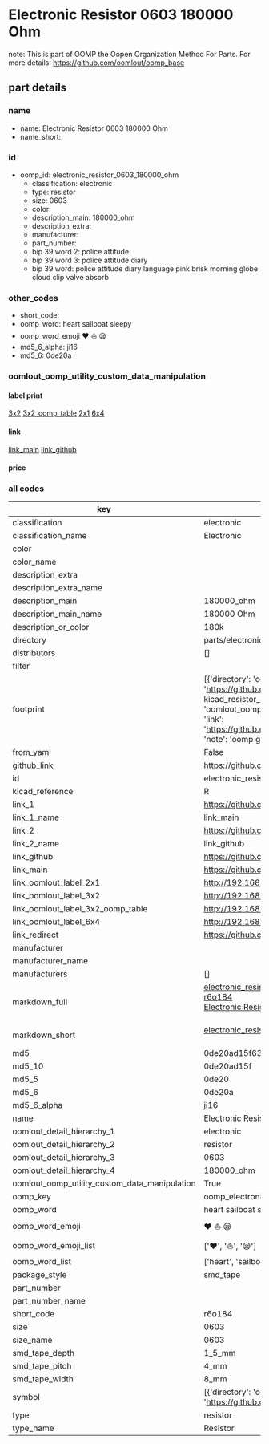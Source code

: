 # Electronic Resistor 0603 180000 Ohm  

note: This is part of OOMP the Oopen Organization Method For Parts. For more details: https://github.com/oomlout/oomp_base

##  part details
  







### name
* name: Electronic Resistor 0603 180000 Ohm
* name_short: 
### id
* oomp_id: electronic_resistor_0603_180000_ohm
  * classification: electronic
  * type: resistor
  * size: 0603
  * color: 
  * description_main: 180000_ohm
  * description_extra: 
  * manufacturer: 
  * part_number: 
  * bip 39 word 2: police attitude
  * bip 39 word 3: police attitude diary
  * bip 39 word: police attitude diary language pink brisk morning globe cloud clip valve absorb

### other_codes
* short_code: 
* oomp_word: heart sailboat sleepy
* oomp_word_emoji :heart: :sailboat: :sleepy:
* md5_6_alpha: ji16
* md5_6: 0de20a






### oomlout_oomp_utility_custom_data_manipulation
#### label print
[3x2](http://192.168.1.245:1112/?label=oomp%20ji16)
[3x2_oomp_table](http://192.168.1.108:1112/?label=oomp%20ji16)
[2x1](http://192.168.1.242:1112/?label=oomp%20ji16)
[6x4](http://192.168.1.55:1112/?label=oomp%20ji16)    

#### link

[link_main](https://github.com/oomlout/oomlout_oomp_version_1_messy/tree/main/parts/electronic_resistor_0603_180000_ohm) [link_github](https://github.com/oomlout/oomlout_oomp_version_1_messy/tree/main/parts/electronic_resistor_0603_180000_ohm)                             

#### price







### all codes 
| key | value |  
| --- | --- |  
| classification | electronic |  
| classification_name | Electronic |  
| color |  |  
| color_name |  |  
| description_extra |  |  
| description_extra_name |  |  
| description_main | 180000_ohm |  
| description_main_name | 180000 Ohm |  
| description_or_color | 180k |  
| directory | parts/electronic_resistor_0603_180000_ohm |  
| distributors | [] |  
| filter |  |  
| footprint | [{'directory': 'oomlout_oomp_footprint_bot/footprints/kicad_resistor_smd_r_0603_1608metric//working/working.kicad_mod', 'index': 0, 'link': 'https://github.com/oomlout/oomlout_oomp_footprint_bot/tree/main/foootprntss/kicad_resistor_smd_r_0603_1608metric', 'note': 'source footprint kicad_resistor_smd_r_0603_1608metric', 'oomp_key': 'oomp_kicad_resistor_smd_r_0603_1608metric'}, {'directory': 'oomlout_oomp_footprint_bot/footprints/oomlout_oomlout_oomp_part_footprints_r6o184_electronic_resistor_0603_180000_ohm//working/working.kicad_mod', 'index': 1, 'link': 'https://github.com/oomlout/oomlout_oomp_footprint_bot/tree/main/foootprntss/oomlout_oomlout_oomp_part_footprints_r6o184_electronic_resistor_0603_180000_ohm', 'note': 'oomp generated footprint', 'oomp_key': 'oomp_oomlout_oomlout_oomp_part_footprints_r6o184_electronic_resistor_0603_180000_ohm'}] |  
| from_yaml | False |  
| github_link | https://github.com/oomlout/oomlout_oomp_part_src/tree/main/parts/electronic_resistor_0603_180000_ohm |  
| id | electronic_resistor_0603_180000_ohm |  
| kicad_reference | R |  
| link_1 | https://github.com/oomlout/oomlout_oomp_version_1_messy/tree/main/parts/electronic_resistor_0603_180000_ohm |  
| link_1_name | link_main |  
| link_2 | https://github.com/oomlout/oomlout_oomp_version_1_messy/tree/main/parts/electronic_resistor_0603_180000_ohm |  
| link_2_name | link_github |  
| link_github | https://github.com/oomlout/oomlout_oomp_version_1_messy/tree/main/parts/electronic_resistor_0603_180000_ohm |  
| link_main | https://github.com/oomlout/oomlout_oomp_version_1_messy/tree/main/parts/electronic_resistor_0603_180000_ohm |  
| link_oomlout_label_2x1 | http://192.168.1.242:1112/?label=oomp%20ji16 |  
| link_oomlout_label_3x2 | http://192.168.1.245:1112/?label=oomp%20ji16 |  
| link_oomlout_label_3x2_oomp_table | http://192.168.1.108:1112/?label=oomp%20ji16 |  
| link_oomlout_label_6x4 | http://192.168.1.55:1112/?label=oomp%20ji16 |  
| link_redirect | https://github.com/oomlout/oomlout_oomp_version_1_messy/tree/main/parts/electronic_resistor_0603_180000_ohm |  
| manufacturer |  |  
| manufacturer_name |  |  
| manufacturers | [] |  
| markdown_full | [electronic_resistor_0603_180000_ohm](none)<br>[r6o184](none)<br>[Electronic Resistor 0603 180000 Ohm](none)<br><br> |  
| markdown_short | [electronic_resistor_0603_180000_ohm](none)<br><br> |  
| md5 | 0de20ad15f6351fc715287ce7a83ad3d |  
| md5_10 | 0de20ad15f |  
| md5_5 | 0de20 |  
| md5_6 | 0de20a |  
| md5_6_alpha | ji16 |  
| name | Electronic Resistor 0603 180000 Ohm |  
| oomlout_detail_hierarchy_1 | electronic |  
| oomlout_detail_hierarchy_2 | resistor |  
| oomlout_detail_hierarchy_3 | 0603 |  
| oomlout_detail_hierarchy_4 | 180000_ohm |  
| oomlout_oomp_utility_custom_data_manipulation | True |  
| oomp_key | oomp_electronic_resistor_0603_180000_ohm |  
| oomp_word | heart sailboat sleepy |  
| oomp_word_emoji | :heart: :sailboat: :sleepy: |  
| oomp_word_emoji_list | [':heart:', ':sailboat:', ':sleepy:'] |  
| oomp_word_list | ['heart', 'sailboat', 'sleepy'] |  
| package_style | smd_tape |  
| part_number |  |  
| part_number_name |  |  
| short_code | r6o184 |  
| size | 0603 |  
| size_name | 0603 |  
| smd_tape_depth | 1_5_mm |  
| smd_tape_pitch | 4_mm |  
| smd_tape_width | 8_mm |  
| symbol | [{'directory': 'oomlout_oomp_symbol_bot/symbols/kicad_device_r//working/working.kicad_sym', 'index': 0, 'link': 'https://github.com/oomlout/oomlout_oomp_symbol_bot/tree/main/symbols/kicad_device_r', 'oomp_key': 'oomp_kicad_device_r'}] |  
| type | resistor |  
| type_name | Resistor |  
